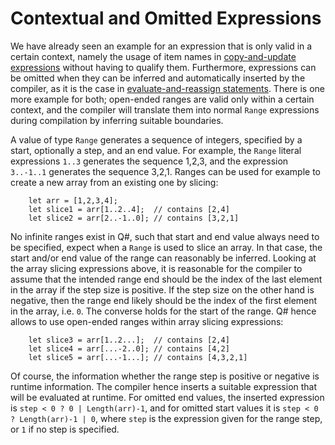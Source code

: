 # Contextual and Omitted Expressions

We have already seen an example for an expression that is only valid in a certain context, namely the usage of item names in [copy-and-update expressions](https://github.com/microsoft/qsharp-language/blob/main/Specifications/Language/3_Expressions/CopyAndUpdateExpressions.md) without having to qualify them. 
Furthermore, expressions can be omitted when they can be inferred and automatically inserted by the compiler, as it is the case in [evaluate-and-reassign statements](https://github.com/microsoft/qsharp-language/blob/main/Specifications/Language/2_Statements/VariableDeclarationsAndUpdates.md#evaluate-and-reassign-statements).
There is one more example for both; open-ended ranges are valid only within a certain context, and the compiler will translate them into normal `Range` expressions during compilation by inferring suitable boundaries. 

A value of type `Range` generates a sequence of integers, specified by a start, optionally a step, and an end value. For example, the `Range` literal expressions `1..3` generates the sequence 1,2,3, and the expression `3..-1..1` generates the sequence 3,2,1. Ranges can be used for example to create a new array from an existing one by slicing: 
```qsharp
    let arr = [1,2,3,4];
    let slice1 = arr[1..2..4];  // contains [2,4] 
    let slice2 = arr[2..-1..0]; // contains [3,2,1]
```
No infinite ranges exist in Q#, such that start and end value always need to be specified, expect when a `Range` is used to slice an array. In that case, the start and/or end value of the range can reasonably be inferred. Looking at the array slicing expressions above, it is reasonable for the compiler to assume that the intended range end should be the index of the last element in the array if the step size is positive. If the step size on the other hand is negative, then the range end likely should be the index of the first element in the array, i.e. `0`. The converse holds for the start of the range. 
Q# hence allows to use open-ended ranges within array slicing expressions: 
```qsharp
    let slice3 = arr[1..2...];  // contains [2,4]
    let slice4 = arr[...-2..0]; // contains [4,2]
    let slice5 = arr[...-1...]; // contains [4,3,2,1]
```

Of course, the information whether the range step is positive or negative is runtime information. The compiler hence inserts a suitable expression that will be evaluated at runtime. For omitted end values, the inserted expression is `step < 0 ? 0 | Length(arr)-1`, and for omitted start values it is `step < 0 ? Length(arr)-1 | 0`, where `step` is the expression given for the range step, or `1` if no step is specified. 
